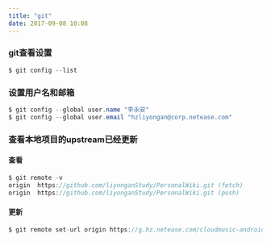 ```yaml
---
title: "git"
date: 2017-09-08 10:08
---
```


### git查看设置
```java
$ git config --list
```
### 设置用户名和邮箱
```java
$ git config --global user.name "李永安"
$ git config --global user.email "hzliyongan@corp.netease.com"
```

### 查看本地项目的upstream已经更新
#### 查看
```java
$ git remote -v
origin	https://github.com/liyonganStudy/PersonalWiki.git (fetch)
origin	https://github.com/liyonganStudy/PersonalWiki.git (push)
```
#### 更新
```java
$ git remote set-url origin https://g.hz.netease.com/cloudmusic-android/Android
```